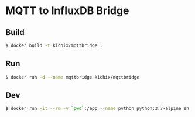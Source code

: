 # MQTT to InfluxDB Bridge

## Build

```sh
$ docker build -t kichix/mqttbridge .
```


## Run

```sh
$ docker run -d --name mqttbridge kichix/mqttbridge
```


## Dev

```sh
$ docker run -it --rm -v `pwd`:/app --name python python:3.7-alpine sh
```
